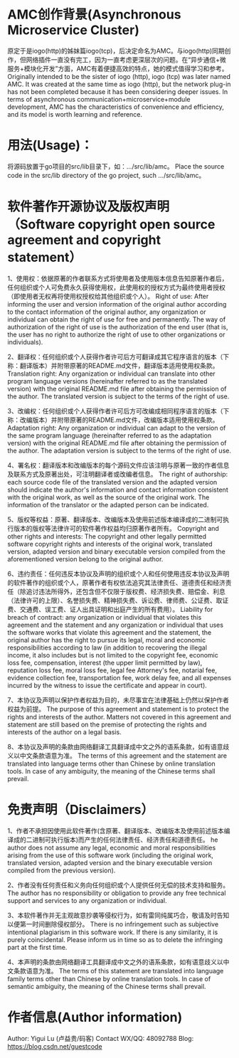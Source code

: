 # AMC创作背景(Asynchronous Microservice Cluster)

原定于是iogo(http)的姊妹篇iogo(tcp)，后决定命名为AMC。与iogo(http)同期创作，但网络插件一直没有完工，因为一直考虑更深层次的问题。在“异步通信+微服务+模块化开发”方面，AMC有着便捷高效的特点，她的模式值得学习和参考。
Originally intended to be the sister of iogo (http), iogo (tcp) was later named AMC. It was created at the same time as iogo (http), but the network plug-in has not been completed because it has been considering deeper issues. In terms of asynchronous communication+microservice+module development, AMC has the characteristics of convenience and efficiency, and its model is worth learning and reference.

# 用法(Usage)：
将源码放置于go项目的src/lib目录下，如：.../src/lib/amc。
Place the source code in the src/lib directory of the go project, such .../src/lib/amc。

# 软件著作开源协议及版权声明（Software copyright open source agreement and copyright statement）
1、使用权：依据原著的作者联系方式将使用者及使用版本信息告知原著作者后，任何组织或个人可免费永久获得使用权，此使用权的授权方式为最终使用者授权（即使用者无权再将使用权授权给其他组织或个人）。
Right of use: After informing the user and version information of the original author according to the contact information of the original author, any organization or individual can obtain the right of use for free and permanently. The way of authorization of the right of use is the authorization of the end user (that is, the user has no right to authorize the right of use to other organizations or individuals).

2、翻译权：任何组织或个人获得作者许可后方可翻译成其它程序语言的版本（下称：翻译版本）并附带原著的README.md文件，翻译版本适用使用权条款。
Translation right: Any organization or individual can translate into other program language versions (hereinafter referred to as the translated version) with the original README.md file after obtaining the permission of the author. The translated version is subject to the terms of the right of use.

3、改编权：任何组织或个人获得作者许可后方可改编成相同程序语言的版本（下称：改编版本）并附带原著的README.md文件，改编版本适用使用权条款。
Adaptation right: Any organization or individual can adapt to the version of the same program language (hereinafter referred to as the adaptation version) with the original README.md file after obtaining the permission of the author. The adaptation version is subject to the terms of the right of use.

4、署名权：翻译版本和改编版本的每个源码文件应该注明与原著一致的作者信息及联系方式及原著出处，可注明翻译者或改编者信息。
The right of authorship: each source code file of the translated version and the adapted version should indicate the author's information and contact information consistent with the original work, as well as the source of the original work. The information of the translator or the adapted person can be indicated.

5、版权等权益：原著、翻译版本、改编版本及使用前述版本编译成的二进制可执行版本的版权等法律许可的软件著作权益均归原著作者所有。
Copyright and other rights and interests: The copyright and other legally permitted software copyright rights and interests of the original work, translated version, adapted version and binary executable version compiled from the aforementioned version belong to the original author.

6、违约责任：任何违反本协议及声明的组织或个人和任何使用违反本协议及声明的软件著作的组织或个人，原著作者有权依法追究其法律责任、道德责任和经济责任（除追讨违法所得外，还包含但不仅限于版权费、经济损失费、赔偿金、利息（法律许可的上限）、名誉损失费、精神损失费、诉讼费、律师费、公证费、取证费、交通费、误工费、证人出具证明和出庭产生的所有费用）。
Liability for breach of contract: any organization or individual that violates this agreement and the statement and any organization or individual that uses the software works that violate this agreement and the statement, the original author has the right to pursue its legal, moral and economic responsibilities according to law (in addition to recovering the illegal income, it also includes but is not limited to the copyright fee, economic loss fee, compensation, interest (the upper limit permitted by law), reputation loss fee, moral loss fee, legal fee Attorney's fee, notarial fee, evidence collection fee, transportation fee, work delay fee, and all expenses incurred by the witness to issue the certificate and appear in court).

7、本协议及声明以保护作者权益为目的，未尽事宜在法律基础上仍然以保护作者权益为前提。
The purpose of this agreement and statement is to protect the rights and interests of the author. Matters not covered in this agreement and statement are still based on the premise of protecting the rights and interests of the author on a legal basis.

8、本协议及声明的条款由网络翻译工具翻译成中文之外的语系条款，如有语意歧义以中文条款语意为准。
The terms of this agreement and the statement are translated into language terms other than Chinese by online translation tools. In case of any ambiguity, the meaning of the Chinese terms shall prevail.

# 免责声明（Disclaimers）
1、作者不承担因使用此软件著作(含原著、翻译版本、改编版本及使用前述版本编译成的二进制可执行版本)而产生的任何法律责任、经济责任和道德责任。
he author does not assume any legal, economic and moral responsibilities arising from the use of this software work (including the original work, translated version, adapted version and the binary executable version compiled from the previous version).

2、作者没有任何责任和义务向任何组织或个人提供任何无偿的技术支持和服务。
The author has no responsibility or obligation to provide any free technical support and services to any organization or individual.

3、本软件著作并无主观故意抄袭等侵权行为，如有雷同纯属巧合，敬请及时告知以便第一时间删除侵权部分。
There is no infringement such as subjective intentional plagiarism in this software work. If there is any similarity, it is purely coincidental. Please inform us in time so as to delete the infringing part at the first time.

4、本声明的条款由网络翻译工具翻译成中文之外的语系条款，如有语意歧义以中文条款语意为准。
The terms of this statement are translated into language family terms other than Chinese by online translation tools. In case of semantic ambiguity, the meaning of the Chinese terms shall prevail.

# 作者信息(Author information)
Author: Yigui Lu (卢益贵/码客)
Contact WX/QQ: 48092788
Blog: https://blog.csdn.net/guestcode
